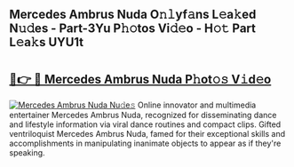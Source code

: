 ## Mercedes Ambrus Nuda O𝚗𝚕yf𝚊ns L𝚎a𝚔ed N𝚞𝚍es - Part-3Yu P𝚑𝚘tos Vi𝚍𝚎o - H𝚘𝚝 Part L𝚎a𝚔s UYU1t

# <h2><a href="http://kf823a.oniu.top/?m=Mercedes+Ambrus+Nuda">🔗👉 🔴 Mercedes Ambrus Nuda P𝚑ot𝚘𝚜 V𝚒d𝚎o</a></h2>

[![Mercedes Ambrus Nuda Nu𝚍e𝚜](https://i.imgur.com/0qMVB7G.gif)](http://kf823a.oniu.top/?m=Mercedes+Ambrus+Nuda)
Online innovator and multimedia entertainer Mercedes Ambrus Nuda, recognized for disseminating dance and lifestyle information via viral dance routines and compact clips. Gifted ventriloquist Mercedes Ambrus Nuda, famed for their exceptional skills and accomplishments in manipulating inanimate objects to appear as if they're speaking.  
